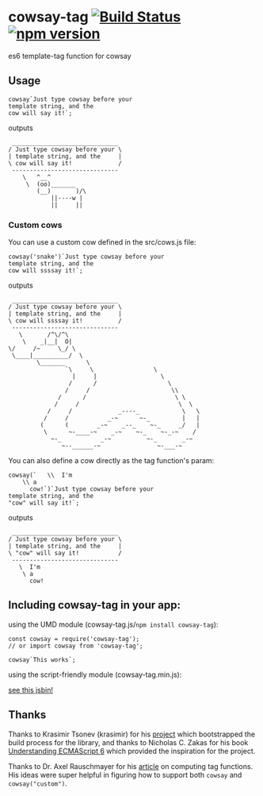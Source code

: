 # cowsay-tag [![Build Status](https://travis-ci.org/jlmitch5/cowsay-tag.svg?branch=master)](https://travis-ci.org/jlmitch5/cowsay-tag) [![npm version](https://badge.fury.io/js/cowsay-tag.svg)](https://badge.fury.io/js/cowsay-tag)

es6 template-tag function for cowsay

## Usage

```
cowsay`Just type cowsay before your
template string, and the
cow will say it!`;
```

outputs

```
 ______________________________
/ Just type cowsay before your \
| template string, and the     |
\ cow will say it!             /
 ------------------------------
    \   ^__^
     \  (oo)_______
        (__)       )/\
            ||----w |
            ||     ||
```

### Custom cows

You can use a custom cow defined in the src/cows.js file:

```
cowsay('snake')`Just type cowsay before your
template string, and the
cow will ssssay it!`;
```

outputs

```
 ______________________________
/ Just type cowsay before your \
| template string, and the     |
\ cow will ssssay it!          /
 ------------------------------
   \       /^\/^\
    \    _|__|  O|
\/     /~     \_/ \
 \____|__________/  \
        \_______      \
                `\     \                 \
                  |     |                  \
                 /      /                    \
                /     /                       \\
              /      /                         \ \
             /     /                            \  \
           /     /             _----_            \   \
          /     /           _-~      ~-_         |   |
         (      (        _-~    _--_    ~-_     _/   |
          \      ~-____-~    _-~    ~-_    ~-_-~    /
            ~-_           _-~          ~-_       _-~
               ~--______-~                ~-___-~

```

You can also define a cow directly as the tag function's param:

```
cowsay(`   \\  I'm
    \\ a
      cow!`)`Just type cowsay before your
template string, and the
"cow" will say it!`;
```

outputs

```
 ______________________________
/ Just type cowsay before your \
| template string, and the     |
\ "cow" will say it!           /
 ------------------------------
   \  I'm
    \ a
      cow!
```

## Including cowsay-tag in your app:

using the UMD module (cowsay-tag.js/`npm install cowsay-tag`):

```
const cowsay = require('cowsay-tag');
// or import cowsay from 'cowsay-tag';

cowsay`This works`;
```

using the script-friendly module (cowsay-tag.min.js):

[see this jsbin!](https://jsbin.com/tisiraqayo/1/edit?html,output)

## Thanks

Thanks to Krasimir Tsonev (krasimir) for his [project](https://github.com/krasimir/webpack-library-starter) which bootstrapped the build process for the library, and thanks to
Nicholas C. Zakas for his book [Understanding ECMAScript 6](https://www.nostarch.com/ecmascript6) which provided the inspiration for the project.

Thanks to Dr. Axel Rauschmayer for his [article](http://www.2ality.com/2016/11/computing-tag-functions.html) on computing tag functions.  His ideas were super helpful in figuring how to support both `cowsay` and `cowsay("custom")`.
